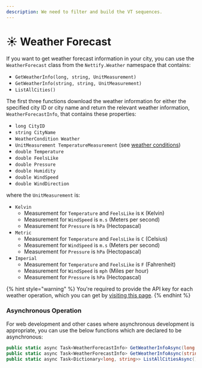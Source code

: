 ```yaml
---
description: We need to filter and build the VT sequences.
---
```


# ☀ Weather Forecast

If you want to get weather forecast information in your city, you can use the `WeatherForecast` class from the `Nettify.Weather` namespace that contains:

* `GetWeatherInfo(long, string, UnitMeasurement)`
* `GetWeatherInfo(string, string, UnitMeasurement)`
* `ListAllCities()`

The first three functions download the weather information for either the specified city ID or city name and return the relevant weather information, `WeatherForecastInfo`, that contains these properties:

* `long CityID`
* `string CityName`
* `WeatherCondition Weather`
* `UnitMeasurement TemperatureMeasurement` (see [weather conditions](https://openweathermap.org/weather-conditions))
* `double Temperature`
* `double FeelsLike`
* `double Pressure`
* `double Humidity`
* `double WindSpeed`
* `double WindDirection`

where the `UnitMeasurement` is:

* `Kelvin`
  * Measurement for `Temperature` and `FeelsLike` is `K` (Kelvin)
  * Measurement for `WindSpeed` is `m.s` (Meters per second)
  * Measurement for `Pressure` is `hPa` (Hectopascal)
* `Metric`
  * Measurement for `Temperature` and `FeelsLike` is `C` (Celsius)
  * Measurement for `WindSpeed` is `m.s` (Meters per second)
  * Measurement for `Pressure` is `hPa` (Hectopascal)
* `Imperial`
  * Measurement for `Temperature` and `FeelsLike` is `F` (Fahrenheit)
  * Measurement for `WindSpeed` is `mph` (Miles per hour)
  * Measurement for `Pressure` is `hPa` (Hectopascal)

{% hint style="warning" %}
You're required to provide the API key for each weather operation, which you can get by [visiting this page](https://home.openweathermap.org/api\_keys).
{% endhint %}

### Asynchronous Operation

For web development and other cases where asynchronous development is appropriate, you can use the below functions which are declared to be asynchronous:

```csharp
public static async Task<WeatherForecastInfo> GetWeatherInfoAsync(long CityID, string APIKey, UnitMeasurement Unit = UnitMeasurement.Metric)
public static async Task<WeatherForecastInfo> GetWeatherInfoAsync(string CityName, string APIKey, UnitMeasurement Unit = UnitMeasurement.Metric)
public static async Task<Dictionary<long, string>> ListAllCitiesAsync()
```
